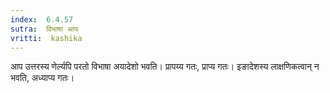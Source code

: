 ```yaml
---
index:  6.4.57
sutra:  विभाषा आपः
vritti:  kashika 
---
```


आप उत्तरस्य णेर्ल्यपि परतो विभाषा अयादेशो भवति। प्रापय्य गतः, प्राप्य गतः। इङादेशस्य लाक्षणिकत्वान् न भवति, अध्याप्य गतः।


